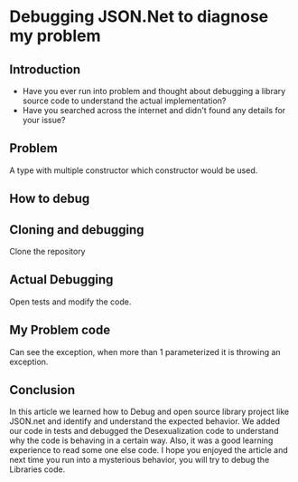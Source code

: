 # Debugging JSON.Net to diagnose my problem

## Introduction

* Have you ever run into problem and thought about debugging a library source code to understand the actual implementation? 
* Have you searched across the internet and didn't found any details for your issue?

## Problem

A type with multiple constructor which constructor would be used.




## How to debug 



## Cloning and debugging

Clone the repository

## Actual Debugging

Open tests and modify the code.

## My Problem code

Can see the exception, when more than 1 parameterized it is throwing an exception.

## Conclusion

In this article we learned how to Debug and open source library project like JSON.net and identify and understand the expected behavior. We added our code in tests and debugged the Desexualization code to understand why the code is behaving in a certain way. Also, it was a good learning experience to read some one else code. I hope you enjoyed the article and  next time you run into a mysterious behavior, you will try to debug the Libraries code.